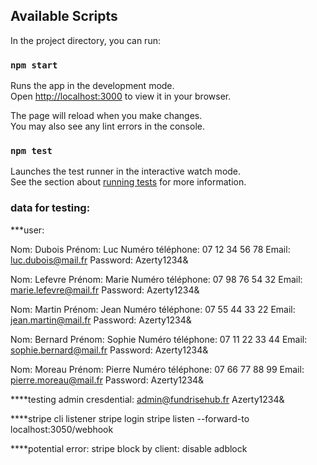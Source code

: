 
## Available Scripts

In the project directory, you can run:

### `npm start`

Runs the app in the development mode.\
Open [http://localhost:3000](http://localhost:3000) to view it in your browser.

The page will reload when you make changes.\
You may also see any lint errors in the console.

### `npm test`

Launches the test runner in the interactive watch mode.\
See the section about [running tests](https://facebook.github.io/create-react-app/docs/running-tests) for more information.

### data for testing:
***user:


Nom: Dubois
Prénom: Luc
Numéro téléphone: 07 12 34 56 78
Email: luc.dubois@mail.fr
Password: Azerty1234&


Nom: Lefevre
Prénom: Marie
Numéro téléphone: 07 98 76 54 32
Email: marie.lefevre@mail.fr
Password: Azerty1234&


Nom: Martin
Prénom: Jean
Numéro téléphone: 07 55 44 33 22
Email: jean.martin@mail.fr
Password: Azerty1234&


Nom: Bernard
Prénom: Sophie
Numéro téléphone: 07 11 22 33 44
Email: sophie.bernard@mail.fr
Password: Azerty1234&


Nom: Moreau
Prénom: Pierre
Numéro téléphone: 07 66 77 88 99
Email: pierre.moreau@mail.fr
Password: Azerty1234&

****testing admin cresdential:
admin@fundrisehub.fr
Azerty1234&

****stripe cli listener
stripe login
stripe listen --forward-to localhost:3050/webhook


****potential error:
stripe block by client: disable adblock